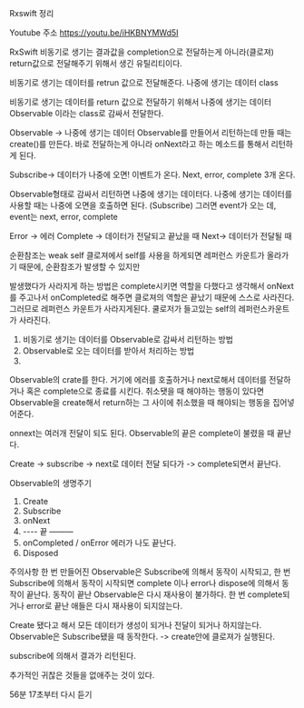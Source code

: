 Rxswift 정리

Youtube 주소
https://youtu.be/iHKBNYMWd5I

RxSwift 비동기로 생기는 결과값을 completion으로 전달하는게 아니라(클로져)
return값으로 전달해주기 위해서 생긴 유틸리티이다.

비동기로 생기는 데이터를 retrun 값으로 전달해준다.
나중에 생기는 데이터 class

비동기로 생기는 데이터를 return 값으로 전달하기 위해서
나중에 생기는 데이터 Observable 이라는 class로 감싸서 전달한다.




Observable -> 나중에 생기는 데이터
Observable를 만들어서 리턴하는데 만들 때는 create()를 만든다.
바로 전달하는게 아니라 
onNext라고 하는 메소드를 통해서 리턴하게 된다.

Subscribe-> 데이터가 나중에 오면! 이벤트가 온다.
Next, error, complete  3개 온다.



Observable형태로 감싸서 리턴하면 나중에 생기는 데이터다.
나중에 생기는 데이터를 사용할 때는 나중에 오면을 호출하면 된다. (Subscribe)
그러면 event가 오는 데, event는 next, error, complete

Error -> 에러
Complete -> 데이터가 전달되고 끝났을 때
Next-> 데이터가 전달될 때

순환참조는 weak self
클로져에서 self를 사용을 하게되면 레퍼런스 카운트가 올라가기 때문에,
순환참조가 발생할 수 있지만

발생했다가 사라지게 하는 방법은 complete시키면 역할을 다했다고 생각해서 
onNext를 주고나서 onCompleted로 해주면 클로져의 역할은 끝났기 때문에 스스로 사라진다.
그러므로 레퍼런스 카운트가 사라지게된다.
쿨로저가 들고있는 self의 레퍼런스카운트가 사라진다.


1. 비동기로 생기는 데이터를  Observable로 감싸서 리턴하는 방법
2.  Observable로 오는 데이터를 받아서 처리하는 방법
3. 


Observable의 crate를 한다.
거기에 에러를 호출하거나 next로해서 데이터를 전달하거나 혹은 complete으로 종료를 시킨다.
취소됏을 때 해야하는 행동이 있다면
Observable을 create해서 return하는 그 사이에 취소했을 때 해야되는 행동을 집어넣어준다.

onnext는 여러개 전달이 되도 된다.
Observable의 끝은 complete이 불렸을 때 끝난다.

Create -> subscribe -> next로 데이터 전달 되다가 -> complete되면서 끝난다.


Observable의 생명주기
1.  Create
2.  Subscribe
3. onNext  
4.  ----  끝 ———
5. onCompleted  / onError 에러가 나도 끝난다.
6. Disposed

주의사항
한 번 만들어진 Observable은 Subscribe에 의해서 동작이 시작되고,
한 번 Subscribe에 의해서 동작이 시작되면 complete 이나 error나 dispose에 의해서 동작이 끝난다.
동작이 끝난 Observable은 다시 재사용이 불가하다.
한 번 complete되거나 error로 끝난 애들은 다시 재사용이 되지않는다.

Create 됐다고 해서 모든 데이터가 생성이 되거나 전달이 되거나 하지않는다.
Observable은 Subscribe됐을 때 동작한다. -> create안에 클로져가 실행된다.

subscribe에 의해서 결과가 리턴된다.





추가적인 귀찮은 것들을 없애주는 것이 있다.


56분 17초부터 다시 듣기
